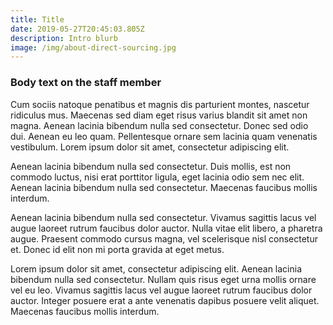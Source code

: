 ```yaml
---
title: Title
date: 2019-05-27T20:45:03.805Z
description: Intro blurb
image: /img/about-direct-sourcing.jpg
---
```

### Body text on the staff member

Cum sociis natoque penatibus et magnis dis parturient montes, nascetur ridiculus mus. Maecenas sed diam eget risus varius blandit sit amet non magna. Aenean lacinia bibendum nulla sed consectetur. Donec sed odio dui. Aenean eu leo quam. Pellentesque ornare sem lacinia quam venenatis vestibulum. Lorem ipsum dolor sit amet, consectetur adipiscing elit.Aenean lacinia bibendum nulla sed consectetur. Duis mollis, est non commodo luctus, nisi erat porttitor ligula, eget lacinia odio sem nec elit. Aenean lacinia bibendum nulla sed consectetur. Maecenas faucibus mollis interdum.Aenean lacinia bibendum nulla sed consectetur. Vivamus sagittis lacus vel augue laoreet rutrum faucibus dolor auctor. Nulla vitae elit libero, a pharetra augue. Praesent commodo cursus magna, vel scelerisque nisl consectetur et. Donec id elit non mi porta gravida at eget metus.Lorem ipsum dolor sit amet, consectetur adipiscing elit. Aenean lacinia bibendum nulla sed consectetur. Nullam quis risus eget urna mollis ornare vel eu leo. Vivamus sagittis lacus vel augue laoreet rutrum faucibus dolor auctor. Integer posuere erat a ante venenatis dapibus posuere velit aliquet. Maecenas faucibus mollis interdum.
